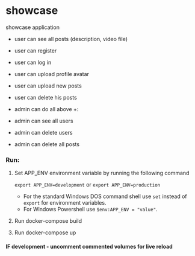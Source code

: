 # showcase

showcase application  

- user can see all posts (description, video file)
- user can register
- user can log in
- user can upload profile avatar
- user can upload new posts 
- user can delete his posts

- admin can do all above +:
- admin can see all users
- admin can delete users
- admin can delete all posts


### Run:

1. Set APP_ENV environment variable by running the following command

   ```export APP_ENV=development``` or ```export APP_ENV=production```
    
    * For the standard Windows DOS command shell use `set` instead of `export` for environment variables.  
    * For Windows Powershell use `$env:APP_ENV = "value"`.

3. Run docker-compose build
4. Run docker-compose up

#### IF development - uncomment commented volumes for live reload
